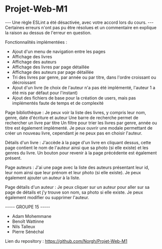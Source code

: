 # Projet-Web-M1

--- Une règle ESLint a été désactivée, avec votre accord lors du cours.
--- Certaines erreurs n'ont pas pu être résolues et un commentaire en explique la raison au dessus de l'erreur en question.

Fonctionnalités implémentées :

- Ajout d'un menu de navigation entre les pages
- Affichage des livres
- Affichage des auteurs
- Affichage des livres par page détaillée
- Affichage des auteurs par page détaillée
- Tri des livres par genre, par année ou par titre, dans l'ordre croissant ou décroissant
- Ajout d'un livre (le choix de l'auteur n'a pas été implémenté, l'auteur 1 a été mis par défaut pour l'instant)
- Ajout des fichiers de base pour la création de users, mais pas implémentés faute de temps et de complexité

Page bibliothèque :
Je peux voir la liste des livres, y compris leur nom, genre, date d'écriture et auteur
Une barre de recherche permet de rechercher un livre par titre
Un filtre pour trier les livres par genre, année ou titre est également implémenté.
Je peux ouvrir une modale permettant de créer un nouveau livre, cependant je ne peux pas en choisir l'auteur.

Détails d'un livre :
J'accède à la page d'un livre en cliquant dessus, cette page contient le nom de l'auteur ainsi que sa photo (si elle existe) et les genres du livre.
Un bouton pour revenir à la page précédente est également présent.

Page auteurs :
J'ai une page avec la liste des auteurs présentant leur id, leur nom ainsi que leur prénom et leur photo (si elle existe).
Je peux également ajouter un auteur à la liste.

Page détails d'un auteur :
Je peux cliquer sur un auteur pour aller sur sa page de détails et j'y trouve son nom, sa photo si elle existe.
Je peux également modifier ou supprimer l'auteur.

----- GROUPE 15 -----

- Adam Mohemmane
- Benoît Wattinne
- Nils Talleux
- Pierre Sénéchal

Lien du repository :
https://github.com/Norgh/Projet-Web-M1
